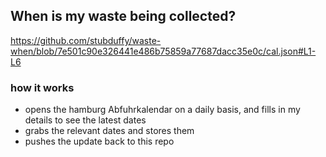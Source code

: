 ## When is my waste being collected?
  https://github.com/stubduffy/waste-when/blob/7e501c90e326441e486b75859a77687dacc35e0c/cal.json#L1-L6
  
  ### how it works
  - opens the hamburg Abfuhrkalendar on a daily basis, and fills in my details to see the latest dates
  - grabs the relevant dates and stores them
  - pushes the update back to this repo
  
